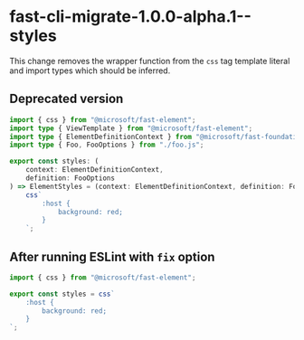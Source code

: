 # fast-cli-migrate-1.0.0-alpha.1--styles

This change removes the wrapper function from the `css` tag template literal and import types which should be inferred.

## Deprecated version

```ts
import { css } from "@microsoft/fast-element";
import type { ViewTemplate } from "@microsoft/fast-element";
import type { ElementDefinitionContext } from "@microsoft/fast-foundation";
import type { Foo, FooOptions } from "./foo.js";

export const styles: (
    context: ElementDefinitionContext,
    definition: FooOptions
) => ElementStyles = (context: ElementDefinitionContext, definition: FooOptions) =>
    css`
        :host {
            background: red;
        }
    `;
```

## After running ESLint with `fix` option

```ts
import { css } from "@microsoft/fast-element";

export const styles = css`
    :host {
        background: red;
    }
`;
```